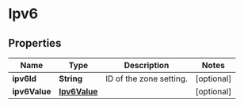# Ipv6

## Properties
Name | Type | Description | Notes
------------ | ------------- | ------------- | -------------
**ipv6Id** | **String** | ID of the zone setting. |  [optional]
**ipv6Value** | [**Ipv6Value**](Ipv6Value.md) |  |  [optional]

